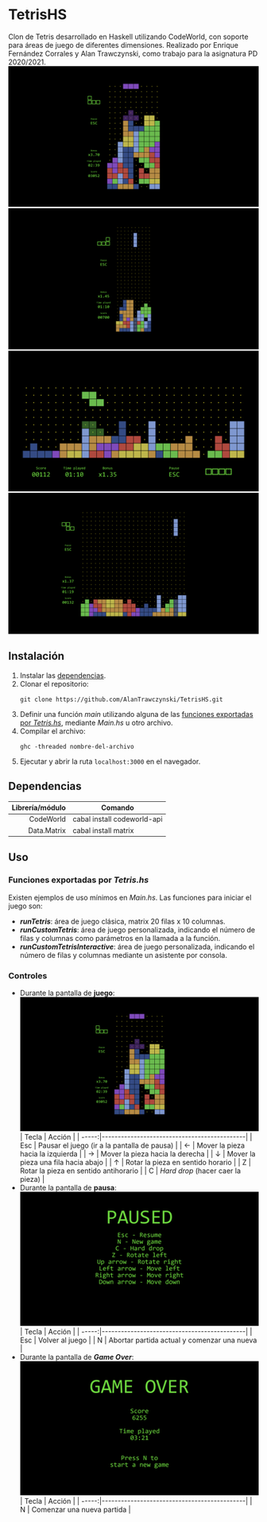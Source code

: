 # TetrisHS
Clon de Tetris desarrollado en Haskell utilizando CodeWorld, con soporte para áreas de juego de diferentes dimensiones.
Realizado por Enrique Fernández Corrales y Alan Trawczynski, como trabajo para la asignatura PD 2020/2021.
![Tetris clásico](./doc/imgs/playing.png)
![Tetris 30x10](./doc/imgs/playing30x10.png)
![Tetris 10x30](./doc/imgs/playing10x30.png)
![Tetris 25x25](./doc/imgs/playing25x25.png)

## Instalación
1. Instalar las [dependencias](#dependencias).
2. Clonar el repositorio:
    ```
    git clone https://github.com/AlanTrawczynski/TetrisHS.git
    ```
3. Definir una función *main* utilizando alguna de las [funciones exportadas por *Tetris.hs*](#funciones-exportadas-por-tetrishs), mediante *Main.hs* u otro archivo.
4. Compilar el archivo:
    ```
    ghc -threaded nombre-del-archivo
    ```
5. Ejecutar y abrir la ruta `localhost:3000` en el navegador.

## Dependencias
| Librería/módulo | Comando                                     |
| ---------------:|---------------------------------------------|
| CodeWorld       | cabal install codeworld-api                 |
| Data.Matrix     | cabal install matrix                        |

## Uso
### Funciones exportadas por *Tetris.hs*
Existen ejemplos de uso mínimos en *Main.hs*. Las funciones para iniciar el juego son:
- ***runTetris***: área de juego clásica, matrix 20 filas x 10 columnas.
- ***runCustomTetris***: área de juego personalizada, indicando el número de filas y columnas como parámetros en la llamada a la función.
- ***runCustomTetrisInteractive***: área de juego personalizada, indicando el número de filas y columnas mediante un asistente por consola.
### Controles
- Durante la pantalla de **juego**:
    ![Pantalla de juego](./doc/imgs/playing.png)
    | Tecla | Acción                                      |
    | -----:|---------------------------------------------|
    | Esc   | Pausar el juego (ir a la pantalla de pausa) |
    | ←     | Mover la pieza hacia la izquierda           |
    | →     | Mover la pieza hacia la derecha             |
    | ↓     | Mover la pieza una fila hacia abajo         |
    | ↑     | Rotar la pieza en sentido horario           |
    | Z     | Rotar la pieza en sentido antihorario       |
    | C     | *Hard drop* (hacer caer la pieza)           |
- Durante la pantalla de **pausa**:
    ![Pantalla de pausa](./doc/imgs/paused.png)
    | Tecla | Acción                                      |
    | -----:|---------------------------------------------|
    | Esc   | Volver al juego                             |
    | N     | Abortar partida actual y comenzar una nueva |
- Durante la pantalla de ***Game Over***:
    ![Pantalla Game Over](./doc/imgs/gameover.png)
    | Tecla | Acción                                      |
    | -----:|---------------------------------------------|
    | N     | Comenzar una nueva partida                  |
